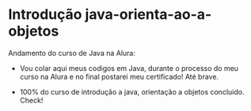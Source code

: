 # Introdução java-orienta-ao-a-objetos

Andamento do curso de Java na Alura:

- Vou colar aqui meus codigos em Java, durante o processo do meu curso na Alura e no final postarei meu certificado! Até brave.

- 100% do curso de introdução a java, orientação a objetos concluído. Check!


